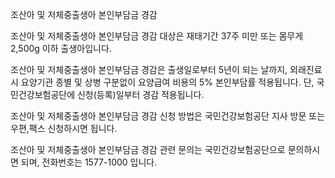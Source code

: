 조산아 및 저체중출생아 본인부담금 경감

조산아 및 저체중출생아 본인부담금 경감 대상은 재태기간 37주 미만 또는 몸무게 2,500g 이하 출생아입니다.

조산아 및 저체중출생아 본인부담금 경감은 출생일로부터 5년이 되는 날까지, 외래진료 시 요양기관 종별 및 상병 구분없이 요양급여 비용의 5% 본인부담률 적용됩니다. 단, 국민건강보험공단에 신청(등록)일부터 경감 적용됩니다.

조산아 및 저체중출생아 본인부담금 경감 신청 방법은 국민건강보험공단 지사 방문 또는 우편,팩스 신청하시면 됩니다.

조산아 및 저체중출생아 본인부담금 경감 관련 문의는 국민건강보험공단으로 문의하시면 되며, 전화번호는 1577-1000 입니다.